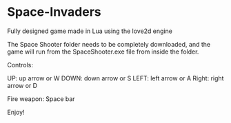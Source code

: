 # Space-Invaders
Fully designed game made in Lua using the love2d engine

The Space Shooter folder needs to be completely downloaded, and the game will run from the SpaceShooter.exe file from inside the folder.

Controls:

UP: up arrow or W
DOWN: down arrow or S
LEFT: left arrow or A
Right: right arrow or D

Fire weapon: Space bar

Enjoy!
